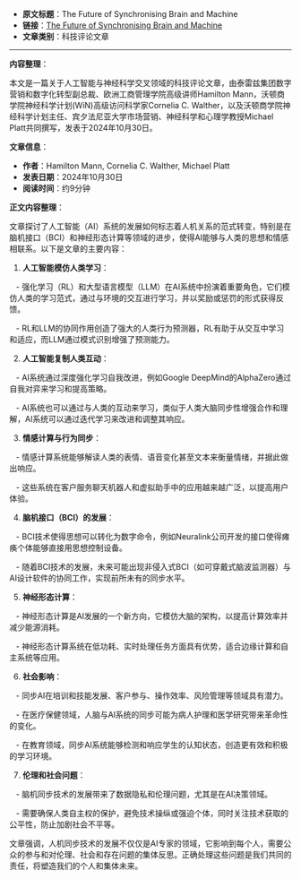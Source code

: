 - **原文标题**：The Future of Synchronising Brain and Machine
- **链接**：[The Future of Synchronising Brain and Machine](https://www.polytechnique-insights.com/en/columns/science/the-future-of-synchronising-brain-and-machine/?utm_source=Polytechnique+Insights+%28english%29&utm_campaign=1dcda52a0c-EMAIL_CAMPAIGN_2024_06_12_EN_COPY_01&utm_medium=email&utm_term=0_-bf0bd5a865-577699932)
- **文章类别**：科技评论文章

---

**内容整理**：

本文是一篇关于人工智能与神经科学交叉领域的科技评论文章，由泰雷兹集团数字营销和数字化转型副总裁、欧洲工商管理学院高级讲师Hamilton Mann，沃顿商学院神经科学计划(WiN)高级访问科学家Cornelia C. Walther，以及沃顿商学院神经科学计划主任、宾夕法尼亚大学市场营销、神经科学和心理学教授Michael Platt共同撰写，发表于2024年10月30日。

**文章信息**：

- **作者**：Hamilton Mann, Cornelia C. Walther, Michael Platt
- **发表日期**：2024年10月30日
- **阅读时间**：约9分钟

**正文内容整理**：

文章探讨了人工智能（AI）系统的发展如何标志着人机关系的范式转变，特别是在脑机接口（BCI）和神经形态计算等领域的进步，使得AI能够与人类的思想和情感相联系。以下是文章的主要内容：

1. **人工智能模仿人类学习**：

   - 强化学习（RL）和大型语言模型（LLM）在AI系统中扮演着重要角色，它们模仿人类的学习范式，通过与环境的交互进行学习，并以奖励或惩罚的形式获得反馈。

   - RL和LLM的协同作用创造了强大的人类行为预测器，RL有助于从交互中学习和适应，而LLM通过模式识别增强了预测能力。

2. **人工智能复制人类互动**：

   - AI系统通过深度强化学习自我改进，例如Google DeepMind的AlphaZero通过自我对弈来学习和提高策略。

   - AI系统也可以通过与人类的互动来学习，类似于人类大脑同步性增强合作和理解，AI系统可以通过迭代学习来改进和调整其响应。

3. **情感计算与行为同步**：

   - 情感计算系统能够解读人类的表情、语音变化甚至文本来衡量情绪，并据此做出响应。

   - 这些系统在客户服务聊天机器人和虚拟助手中的应用越来越广泛，以提高用户体验。

4. **脑机接口（BCI）的发展**：

   - BCI技术使得思想可以转化为数字命令，例如Neuralink公司开发的接口使得瘫痪个体能够直接用思想控制设备。

   - 随着BCI技术的发展，未来可能出现非侵入式BCI（如可穿戴式脑波监测器）与AI设计软件的协同工作，实现前所未有的同步水平。

5. **神经形态计算**：

   - 神经形态计算是AI发展的一个新方向，它模仿大脑的架构，以提高计算效率并减少能源消耗。

   - 神经形态计算系统在低功耗、实时处理任务方面具有优势，适合边缘计算和自主系统等应用。

6. **社会影响**：

   - 同步AI在培训和技能发展、客户参与、操作效率、风险管理等领域具有潜力。

   - 在医疗保健领域，人脑与AI系统的同步可能为病人护理和医学研究带来革命性的变化。

   - 在教育领域，同步AI系统能够检测和响应学生的认知状态，创造更有效和积极的学习环境。

7. **伦理和社会问题**：

   - 脑机同步技术的发展带来了数据隐私和伦理问题，尤其是在AI决策领域。

   - 需要确保人类自主权的保护，避免技术操纵或强迫个体，同时关注技术获取的公平性，防止加剧社会不平等。

文章强调，人机同步技术的发展不仅仅是AI专家的领域，它影响到每个人，需要公众的参与和对伦理、社会和存在问题的集体反思。正确处理这些问题是我们共同的责任，将塑造我们的个人和集体未来。